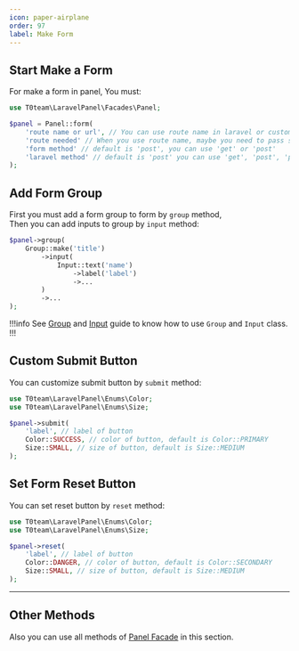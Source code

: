 ```yaml
---
icon: paper-airplane
order: 97
label: Make Form
---
```


## Start Make a Form
For make a form in panel, You must:

```php
use T0team\LaravelPanel\Facades\Panel;

$panel = Panel::form(
    'route name or url', // You can use route name in laravel or custom url
    'route needed' // When you use route name, maybe you need to pass some parameters to route
    'form method' // default is 'post', you can use 'get' or 'post'
    'laravel method' // default is 'post' you can use 'get', 'post', 'put', 'patch', 'delete'
);
```

## Add Form Group
First you must add a form group to form by `group` method,
</br>
Then you can add inputs to group by `input` method:

```php
$panel->group(
    Group::make('title')
        ->input(
            Input::text('name')
                ->label('label')
                ->...
        )
        ->...
);
```

!!!info
See [Group](/components/group) and [Input](/components/input) guide to know how to use `Group` and `Input` class.
!!!

## Custom Submit Button
You can customize submit button by `submit` method:


```php
use T0team\LaravelPanel\Enums\Color;
use T0team\LaravelPanel\Enums\Size;

$panel->submit(
    'label', // label of button
    Color::SUCCESS, // color of button, default is Color::PRIMARY
    Size::SMALL, // size of button, default is Size::MEDIUM
);
```

## Set Form Reset Button

You can set reset button by `reset` method:

```php
use T0team\LaravelPanel\Enums\Color;
use T0team\LaravelPanel\Enums\Size;

$panel->reset(
    'label', // label of button
    Color::DANGER, // color of button, default is Color::SECONDARY
    Size::SMALL, // size of button, default is Size::MEDIUM
);
```

----

## Other Methods

Also you can use all methods of [Panel Facade](/features/panel-facade) in this section.
